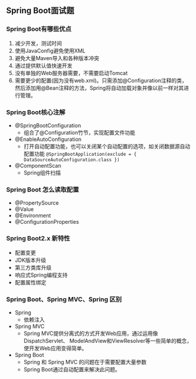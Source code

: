 ## Spring Boot面试题
### Spring Boot有哪些优点
1. 减少开发，测试时间
2. 使用JavaConfig避免使用XML
3. 避免大量Maven导入和各种版本冲突
4. 通过提供默认值快速开发
5. 没有单独的Web服务器需要，不需要启动Tomcat
6. 需要更少的配置(因为没有web.xml)。只需添加@Configuration注释的类，
然后添加用@Bean注释的方法，Spring将自动加载对象并像以前一样对其进行管理。

### Spring Boot核心注解
- @SpringBootConfiguration
    - 组合了@Configuration竹节，实现配置文件功能
- @EnableAutoConfiguration
    - 打开自动配置功能，也可以关闭某个自动配置的选项，如关闭数据源自动配置功能
    `@SpringBootApplication(exclude = { DataSourceAutoConfiguration.class })`
- @ComponentScan
    - Spring组件扫描

### Spring Boot 怎么读取配置
- @PropertySource
- @Value
- @Environment
- @ConfigurationProperties

### Spring Boot2.x 新特性
- 配置变更
- JDK版本升级
- 第三方类库升级
- 响应式Spring编程支持
- 配置属性绑定

### Spring Boot、Spring MVC、Spring 区别
- Spring
    - 依赖注入
- Spring MVC 
    - Spring MVC提供分离式的方式开发Web应用，通过运用像DispatchServlet、
    ModelAndView和ViewResolver等一些简单的概念，使开发Web应用变得简单。
- Spring Boot
    - Spring 和 Spring MVC 的问题在于需要配置大量参数
    - Spring Boot通过自动配置来解决此问题。